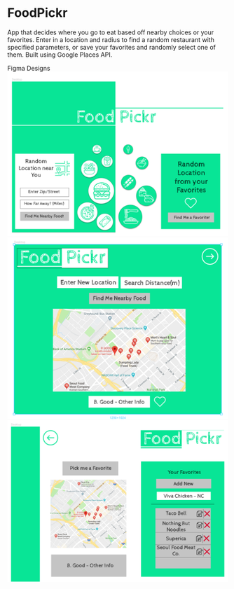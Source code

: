 # FoodPickr
App that decides where you go to eat based off nearby choices or your favorites. Enter in a location and radius to find a random restaurant with specified parameters, or save your favorites and randomly select one of them. Built using Google Places API.


Figma Designs
![Home Page](https://github.com/cbehdani/FoodPickr/blob/master/figmaDesigns/Figma%20Design%20Web%20Page%20Home.PNG?raw=true|width=200)
![Nearby Food Page](https://github.com/cbehdani/FoodPickr/blob/master/figmaDesigns/Figma%20Design%20Web%20Page%20Locations%20Near%20You.PNG?raw=true|width=200)
![Favorites Page](https://github.com/cbehdani/FoodPickr/blob/master/figmaDesigns/Figma%20Design%20Web%20Page%20Favorites.PNG?raw=true|width=200)
